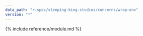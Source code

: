 ```yaml
---
data_path: "r-spec/sleeping-king-studios/concerns/wrap-env"
version: "*"
---
```


{% include reference/module.md %}
